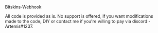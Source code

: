 Bitskins-Webhook

All code is provided as is. No support is offered, if you want modifications made to the code, DIY or contact me if you're willing to pay via discord - Artemis#1237.
